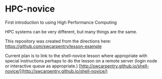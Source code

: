 HPC-novice
==========

First introduction to using High Performance Computing

HPC systems can be very different, but many things are
the same.

This repository was created from the directions here:
https://github.com/swcarpentry/lesson-example

Current plan is to link to the shell-novice lesson where appropriate with special instructions perhaps to do the lesson on a remote server (login node or interactive queue as appropriate.)  [http://swcarpentry.github.io/shell-novice/](http://swcarpentry.github.io/shell-novice/)
